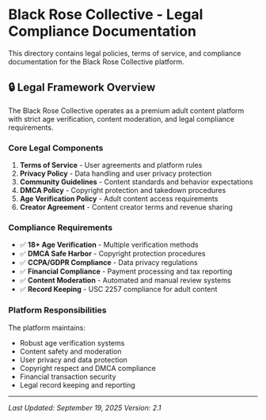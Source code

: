 # Black Rose Collective - Legal Compliance Documentation

This directory contains legal policies, terms of service, and compliance documentation for the Black Rose Collective platform.

## 🔒 Legal Framework Overview

The Black Rose Collective operates as a premium adult content platform with strict age verification, content moderation, and legal compliance requirements.

### Core Legal Components

1. **Terms of Service** - User agreements and platform rules
2. **Privacy Policy** - Data handling and user privacy protection
3. **Community Guidelines** - Content standards and behavior expectations
4. **DMCA Policy** - Copyright protection and takedown procedures
5. **Age Verification Policy** - Adult content access requirements
6. **Creator Agreement** - Content creator terms and revenue sharing

### Compliance Requirements

- ✅ **18+ Age Verification** - Multiple verification methods
- ✅ **DMCA Safe Harbor** - Copyright protection procedures
- ✅ **CCPA/GDPR Compliance** - Data privacy regulations
- ✅ **Financial Compliance** - Payment processing and tax reporting
- ✅ **Content Moderation** - Automated and manual review systems
- ✅ **Record Keeping** - USC 2257 compliance for adult content

### Platform Responsibilities

The platform maintains:

- Robust age verification systems
- Content safety and moderation
- User privacy and data protection
- Copyright respect and DMCA compliance
- Financial transaction security
- Legal record keeping and reporting

---

_Last Updated: September 19, 2025_
_Version: 2.1_
